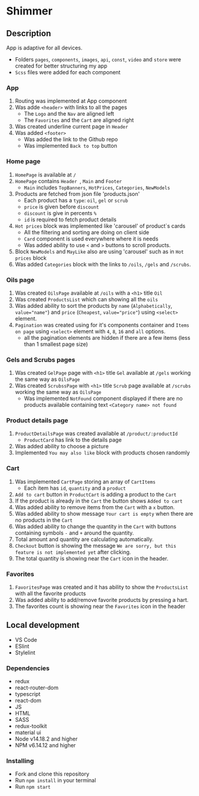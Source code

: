 # Shimmer

## Description
App is adaptive for all devices.

- Folders `pages`, `components`, `images`, `api`, `const`, `video` and `store` were created for better structuring my app
- `Scss` files were added for each component

### App
1. Routing was implemented at App component
1. Was adde `<header>` with links to all the pages
    - The `Logo` and the `Nav` are aligned left
    - The `Favorites` and the `Cart` are aligned right
1. Was created underline current page in `Header`
1. Was added `<footer>`
    - Was added the link to the Github repo
    - Was implemented `Back to top` button

### Home page
1. `HomePage` is available at `/` 
1. `HomePage` contains  `Header `, `Main` and `Footer`
    -  `Main` includes  `TopBanners`, `HotPrices`, `Categories`, `NewModels`
1. Products are fetched from json file 'products.json'
    -  Each product has a `type`: `oil`, `gel` or `scrub`
    - `price` is given before `discount`
    - `discount` is give in percents `%`
    - `id` is required to fetch product details
1. `Hot prices` block was implemented like 'carousel' of product`s cards
    -  All the filtering and sorting are doing on client side
    - `Card` component is used everywhere where it is needs
    -  Was added ability to use `<` and `>` buttons to scroll products.
1. Block `NewModels` and `MayLike` also are using 'carousel' such as in `Hot prices` block
1. Was added `Categories` block with the links to `/oils`, `/gels` and `/scrubs`. 

### Oils page
1. Was created `OilsPage` available at `/oils` with a `<h1>` title `Oil`
1. Was created `ProductsList` which can showing all the `oils`
1. Was added ability to sort the products by `name` (`Alphabetically`, `value="name"`) and `price` (`Cheapest`, `value="price"`) using `<select>` element.
1. `Pagination` was created using for it's components container and `Items on page` using `<select>` element with `4`, `8`, `16` and `all` options. 
    - all the pagination elements are hidden if there are a few items (less than 1 smallest page size)

### Gels and Scrubs pages
1. Was created `GelPage` page with `<h1>` title `Gel` available at `/gels` working the same way as `OilsPage`
1. Was created `ScrubssPage` with `<h1>` title `Scrub` page available at `/scrubs` working the same way as `OilsPage`
    - Was implemented `NotFound` component displayed if there are no products available containing text `<Category name> not found`

### Product details page
1. `ProductDetailsPage` was created available at `/product/:productId`
    - `ProductCard` has link to the details page
1. Was added ability to choose a picture
1. Implemented `You may also like` block with products chosen randomly

### Cart
1. Was implemented `CartPage` storing an array of `CartItems`
    - Each item has `id`, `quantity` and a `product`
1. `Add to cart` button in `ProductCart` is adding a product to the `Cart`
1. If the product is already in the `Cart` the button shows `Added to cart`
1. Was added ability to remove items from the `Cart` with a `x` button.
1. Was added ability to show message `Your cart is empty` when there are no products in the `Cart`
1. Was added ability to change the quantity in the `Cart` with buttons containing symbols `-` and `+` around the quantity.
1. Total amount and quantity are calculating automatically. 
1. `Checkout` button is showing the message `We are sorry, but this feature is not implemented yet` after clicking.
1. The total quantity is showing near the `Cart` icon in the header.

### Favorites
1. `FavoritesPage` was created and it has ability to show the `ProductsList` with all the favorite products
1. Was added ability to add/remove favorite products by pressing a hart.
1. The favorites count is showing near the `Favorites` icon in the header

## Local development
* VS Code
* ESlint
* Stylelint

### Dependencies
- redux
- react-router-dom
- typescript
- react-dom
- JS
- HTML
- SASS
- redux-toolkit
- material ui
- Node v14.18.2 and higher
- NPM v6.14.12 and higher

### Installing
* Fork and clone this repository
* Run `npm install` in your terminal
* Run `npm start`
